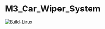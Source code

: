 # M3_Car_Wiper_System

[![Build-Linux](https://github.com/Suneesh-S/M3_Car_Wiper_System/actions/workflows/build_C.yml/badge.svg)](https://github.com/Suneesh-S/M3_Car_Wiper_System/actions/workflows/build_C.yml)
